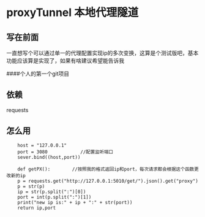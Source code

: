 proxyTunnel  本地代理隧道
========================

## 写在前面
一直想写个可以通过单一的代理配置实现ip的多次变换，这算是个测试版吧，基本功能应该算是实现了，如果有啥建议希望能告诉我

####个人的第一个git项目

## 依赖
requests

## 怎么用
``` sever = socket.socket()
    host = "127.0.0.1"        
    port = 3080            //配置监听端口
    sever.bind((host,port))
```

``` 
    def getPX():        //按照我的格式返回ip和port，每次请求都会根据这个函数更改新的ip
    p = requests.get("http://127.0.0.1:5010/get/").json().get("proxy")
    p = str(p)
    ip = str(p.split(":")[0])
    port = int(p.split(":")[1])
    print("new ip is:" + ip + ":" + str(port))
    return ip,port
```




